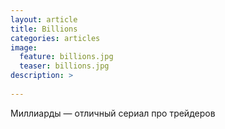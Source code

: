 ```yaml
---
layout: article
title: Billions
categories: articles
image:
  feature: billions.jpg
  teaser: billions.jpg
description: >
  
---
```


Миллиарды — отличный сериал про трейдеров

